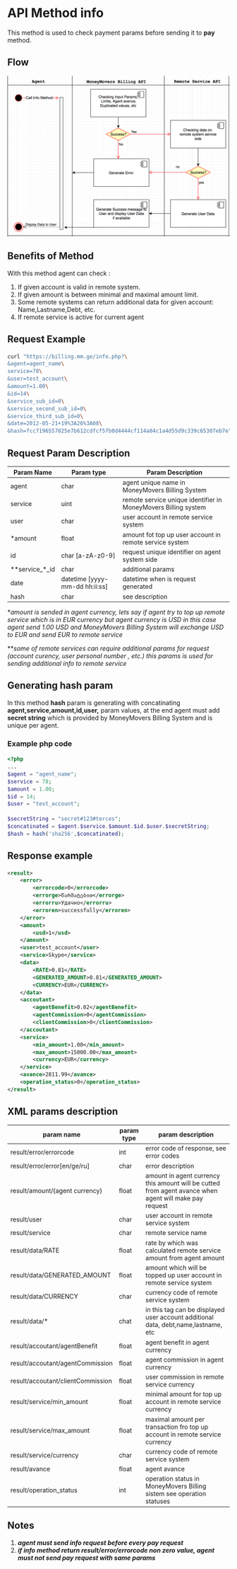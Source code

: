 # API Method info
This method is used to check payment params before sending it to **pay** method.

## Flow

![Info Method](/method_info.png)

## Benefits of Method
With this method agent can check :
1. If given account is valid in remote system.
2. If given amount is between minimal and maximal amount limit.
3. Some remote systems can return additional data for given account: Name,Lastname,Debt, etc.
4. If remote service is active for current agent

## Request Example
```bash
curl "https://billing.mm.ge/info.php?\
&agent=agent_name\
service=78\
&user=test_account\
&amount=1.00\
&id=14\
&service_sub_id=0\
&service_second_sub_id=0\
&service_third_sub_id=0\
&date=2012-05-21+19%3A26%3A08\
&hash=fcc7196557825e7b612cdfcf5fb0d4444cf114a84c1a4d55d9c339c65307eb7e"
```
## Request Param Description
| Param Name | Param type | Param Description  |
|-|-|-|
| agent | char | agent unique name in MoneyMovers Billing System |
| service | uint | remote service unique identifier in MoneyMovers Billing system |
| user | char | user account in remote service system | 
| *amount | float | amount fot top up user account in remote service system |
| id | char [a-zA-z0-9] | request unique identifier on agent system side | 
| **service_*_id | char | additional params |
| date | datetime [yyyy-mm-dd hh:ii:ss] | datetime when is request generated |
| hash | char | see description |

*_amount is sended in agent currency, lets say if agent try to top up remote service which is in EUR currency but agent currency is USD
 in this case agent send 1.00 USD and MoneyMovers Billing System will exchange USD to EUR and send EUR to remote service_
 
**_some of remote services can require additional params for request (account curency, user personal number , etc.) this params is used for sending additional info to remote service_

## Generating **hash** param
In this method **hash** param is generating with concatinating **agent,service,amount,id,user,** param values, at the end agent must
add **secret string** which is provided by MoneyMovers Billing System and is unique per agent.
### Example php code
```php
<?php 
...
$agent = "agent_name";
$service = 78;
$amount = 1.00;
$id = 14;
$user = "test_account";

$secretString = "secret#123#terces";
$concatinated = $agent.$service.$amount.$id.$user.$secretString;
$hash = hash('sha256',$concatinated);

```
## Response example
```xml
<result>
	<error>
		<errorcode>0</errorcode>
		<errorge>წარმატებით</errorge>
		<errorru>Удачно</errorru>
		<erroren>successfully</erroren>
	</error>
	<amount>
		<usd>1</usd>
	</amount>
	<user>test_account</user>
	<service>Skype</service>
	<data>
		<RATE>0.81</RATE>
		<GENERATED_AMOUNT>0.81</GENERATED_AMOUNT>
		<CURRENCY>EUR</CURRENCY>
	</data>
	<accoutant>
		<agentBenefit>0.02</agentBenefit>
		<agentCommission>0</agentCommission>
		<clientCommission>0</clientCommission>
	</accoutant>
	<service>
		<min_amount>1.00</min_amount>
		<max_amount>15000.00</max_amount>
		<currency>EUR</currency>
	</service>
	<avance>2811.99</avance>
	<operation_status>0</operation_status>
</result>
```
## XML params description

| param name | param type | param description |
|-|-|-|
|result/error/errorcode | int | error code of response, see error codes |
|result/error/error[en/ge/ru] | char | error description |
|result/amount/{agent currency}| float | amount in agent currency this amount will be cutted from agent avance when agent will make pay request |
|result/user | char | user account in remote service system |
|result/service | char | remote service name |
|result/data/RATE | float | rate by which was calculated remote service amount from agent amount
|result/data/GENERATED_AMOUNT | float | amount which will be topped up user account in remote service system |
|result/data/CURRENCY | char | currency code of remote service system |
|result/data/* | chat | in this tag can be displayed user account additional data, debt,name,lastname, etc |
|result/accoutant/agentBenefit | float | agent benefit in agent currency | 
|result/accoutant/agentCommission | float | agent commission in agent currency | 
|result/accoutant/clientCommission | float | user commission in remote service currency |
|result/service/min_amount | float | minimal amount for top up account in remote service currency |
|result/service/max_amount | float | maximal amount per transaction fro top up account in remote service currency |
|result/service/currency | char | currency code of remote service system |
|result/avance | float | agent avance |
|result/operation_status | int | operation status in MoneyMovers Billing sistem see operation statuses |  

## Notes
1. _**agent must send info request before every pay request**_
2. _**if info method return result/error/errorcode non zero value, agent must not send pay request with same params**_


